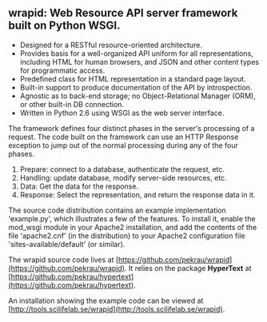  wrapid: Web Resource API server framework built on Python WSGI.
----------------------------------------------------------------

- Designed for a RESTful resource-oriented architecture.
- Provides basis for a well-organized API uniform for all representations,
  including HTML for human browsers, and JSON and other content types
  for programmatic access.
- Predefined class for HTML representation in a standard page layout.
- Built-in support to produce documentation of the API by introspection.
- Agnostic as to back-end storage; no Object-Relational Manager (ORM),
  or other built-in DB connection.
- Written in Python 2.6 using WSGI as the web server interface.

The framework defines four distinct phases in the server's processing
of a request. The code built on the framework can use an HTTP Response
exception to jump out of the normal processing during any of the four phases.

1. Prepare: connect to a database, authenticate the request, etc.
2. Handling: update database, modify server-side resources, etc.
3. Data: Get the data for the response.
4. Response: Select the representation, and return the response data in it.

The source code distribution contains an example implementation 'example.py',
which illustrates a few of the features. To install it, enable the mod_wsgi
module in your Apache2 installation, and add the contents of the file
'apache2.cnf' (in the distribution) to your Apache2 configuration file
'sites-available/default' (or similar).

The wrapid source code lives at
[https://github.com/pekrau/wrapid](https://github.com/pekrau/wrapid).
It relies on the package **HyperText** at
[https://github.com/pekrau/hypertext](https://github.com/pekrau/hypertext).

An installation showing the example code can be viewed at
[http://tools.scilifelab.se/wrapid](http://tools.scilifelab.se/wrapid).
